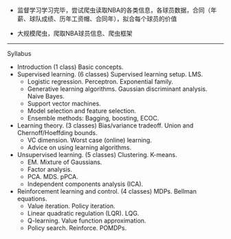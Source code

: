 *    监督学习学习完毕，尝试爬虫读取NBA的各类信息，各球员数据，合同（年薪、球队成绩、历年工资帽、合同年），拟合每个球员的价值

*    大规模爬虫，爬取NBA球员信息、爬虫框架







-------

Syllabus

*   Introduction (1 class) Basic concepts.
*   Supervised learning. (6 classes) Supervised learning setup. LMS.
    * Logistic regression. Perceptron. Exponential family.
    * Generative learning algorithms. Gaussian discriminant analysis. Naive Bayes.
    * Support vector machines.
    * Model selection and feature selection.
    * Ensemble methods: Bagging, boosting, ECOC.
*   Learning theory. (3 classes) Bias/variance tradeoff. Union and Chernoff/Hoeffding bounds.
    * VC dimension. Worst case (online) learning.
    * Advice on using learning algorithms.
*   Unsupervised learning. (5 classes) Clustering. K-means.
    * EM. Mixture of Gaussians.
    * Factor analysis.
    * PCA. MDS. pPCA.
    * Independent components analysis (ICA).
*   Reinforcement learning and control. (4 classes) MDPs. Bellman equations.
    * Value iteration. Policy iteration.
    * Linear quadratic regulation (LQR). LQG.
    * Q-learning. Value function approximation.
    * Policy search. Reinforce. POMDPs.


